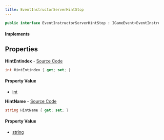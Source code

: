 ```yaml
---
title: EventInstructorServerHintStop
---
```


```csharp
public interface EventInstructorServerHintStop : IGameEvent<EventInstructorServerHintStop>
```

#### Implements

## Properties

**HintEntindex** - [Source Code](https://github.com/swiftly-solution/swiftlys2/blob/master/managed/src/SwiftlyS2.Generated/GameEvents/Interfaces/EventInstructorServerHintStop.cs#L30)

```csharp
int HintEntindex { get; set; }
```

#### Property Value

- [int](https://learn.microsoft.com/dotnet/api/system.int32)

**HintName** - [Source Code](https://github.com/swiftly-solution/swiftlys2/blob/master/managed/src/SwiftlyS2.Generated/GameEvents/Interfaces/EventInstructorServerHintStop.cs#L23)

```csharp
string HintName { get; set; }
```

#### Property Value

- [string](https://learn.microsoft.com/dotnet/api/system.string)

